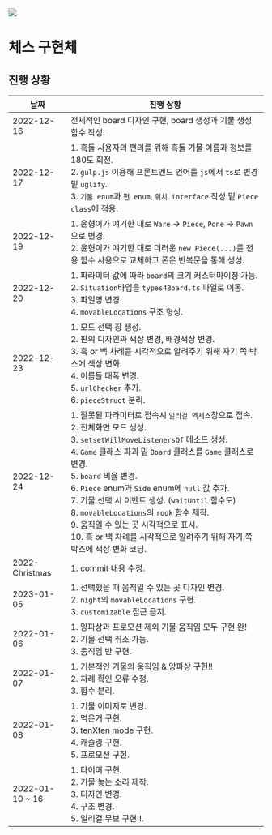<img src="https://img.shields.io/badge/version-0.4.2-black" />

# 체스 구현체

## 진행 상황
|날짜|진행 상황|
|---|---|
|2022-12-16|전체적인 board 디자인 구현, board 생성과 기물 생성 함수 작성.|
|2022-12-17|1. 흑돌 사용자의 편의를 위해 흑돌 기물 이름과 정보를 180도 회전.<br>2. `gulp.js` 이용해 프론트엔드 언어를 `js`에서 `ts`로 변경 밑 `uglify`.<br>3. `기물 enum`과 `편 enum`, `위치 interface` 작성 밑 `Piece class`에 적용.|
|2022-12-19|1. 윤형이가 얘기한 대로 `Ware` -> `Piece`, `Pone` -> `Pawn`으로 변경.<br>2. 윤형이가 얘기한 대로 더러운 `new Piece(...)`를 전용 함수 사용으로 교체하고 폰은 반복문을 통해 생성.|
|2022-12-20|1. 파라미터 값에 따라 `board`의 크기 커스터마이징 가능.<br>2. `Situation`타입을 `types4Board.ts` 파일로 이동.<br>3. 파일명 변경.<br>4. `movableLocations` 구조 형성.|
|2022-12-23|1. 모드 선택 창 생성.<br>2. 판의 디자인과 색상 변경, 배경색상 변경.<br>3. 흑 or 백 차례를 시각적으로 알려주기 위해 자기 쪽 박스에 색상 변화.<br>4. 이름들 대폭 변경.<br>5. `urlChecker` 추가.<br>6. `pieceStruct` 분리.|
|2022-12-24|1. 잘못된 파라미터로 접속시 `일리걸 엑세스`창으로 접속.<br>2. 전체화면 모드 생성.<br>3. `setsetWillMoveListenersOf` 메소드 생성.<br>4. `Game` 클래스 파괴 밑 `Board` 클래스를 `Game` 클래스로 변경.<br>5. `board` 비율 변경.<br>6. `Piece` enum과 `Side` enum에 `null` 값 추가.<br>7. 기물 선택 시 이벤트 생성. (`waitUntil` 함수도)<br>8. `movableLocations`의 `rook` 함수 제작.<br>9. 움직일 수 있는 곳 시각적으로 표시.<br>10. 흑 or 백 차례를 시각적으로 알려주기 위해 자기 쪽 박스에 색상 변화 코딩.|
|2022-Christmas|1. commit 내용 수정.|
|2023-01-05|1. 선택했을 때 움직일 수 있는 곳 디자인 변경.<br>2. `night`의 `movableLocations` 구현.<br>3. `customizable` 접근 금지.|
|2022-01-06|1. 앙파상과 프로모션 제외 기물 움직임 모두 구현 완!<br>2. 기물 선택 취소 가능.<br>3. 움직임 반 구현.|
|2022-01-07|1. 기본적인 기물의 움직임 & 앙파상 구현!!<br>2. 차례 확인 오류 수정.<br>3. 함수 분리.|
|2022-01-08|1. 기물 이미지로 변경.<br>2. 먹은거 구현.<br>3. tenXten mode 구현.<br>4. 캐슬링 구현.<br>5. 프로모션 구현.|
|2022-01-10 ~ 16|1. 타이머 구현.<br>2. 기물 놓는 소리 제작.<br>3. 디자인 변경.<br>4. 구조 변경.<br>5. 일리걸 무브 구현!!.|